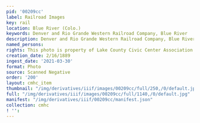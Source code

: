 ```yaml
---
pid: '00209cc'
label: Railroad Images
key: rail
location: Blue River (Colo.)
keywords: Denver and Rio Grande Western Railroad Company, Blue River
description: Denver and Rio Grande Western Railroad Company, Blue River Branch, 2/16/1899
named_persons: 
rights: This photo is property of Lake County Civic Center Association.
creation_date: 2/16/1889
ingest_date: '2021-03-30'
format: Photo
source: Scanned Negative
order: '200'
layout: cmhc_item
thumbnail: "/img/derivatives/iiif/images/00209cc/full/250,/0/default.jpg"
full: "/img/derivatives/iiif/images/00209cc/full/1140,/0/default.jpg"
manifest: "/img/derivatives/iiif/00209cc/manifest.json"
collection: cmhc
! '': 
---
```

